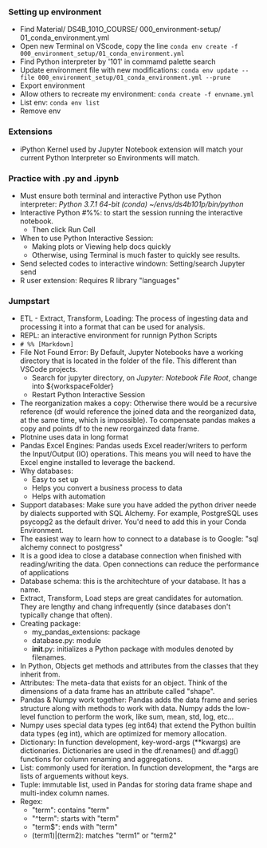 ### Setting up environment
- Find Material/ DS4B_101O_COURSE/ 000_environment-setup/ 01_conda_environment.yml
- Open new Terminal on VScode, copy the line `conda env create -f 000_environment_setup/01_conda_environment.yml`
- Find Python interpreter by '101' in commamd palette search
- Update environment file with new modifications: `conda env update --file 000_environment_setup/01_conda_environment.yml --prune`
- Export environment
- Allow others to recreate my environment: `conda create -f envname.yml`
- List env: `conda env list`
- Remove env
### Extensions
- iPython Kernel used by Jupyter Notebook extension will match your current Python Interpreter so Environments will match. 
### Practice with .py and .ipynb
- Must ensure both terminal and interactive Python use Python interpreter: *Python 3.7.1 64-bit (conda)  ~/envs/ds4b101p/bin/python*
- Interactive Python #%%: to start the session running the interactive notebook.
    - Then click Run Cell 
- When to use Python Interactive Session:
    - Making plots or Viewing help docs quickly
    - Otherwise, using Terminal is much faster to quickly see results.
- Send selected codes to interactive windown: Setting/search Jupyter send
- R user extension: Requires R library "languages"
### Jumpstart
- ETL - Extract, Transform, Loading: The process of ingesting data and processing it into a format that can be used for analysis.
- REPL: an interactive environment for runnign Python Scripts
- `# %% [Markdown]`
- File Not Found Error: By Default, Jupyter Notebooks have a working directory that is located in the folder of the file. This different than VSCode projects.
  - Search for jupyter directory, on *Jupyter: Notebook File Root*, change into ${workspaceFolder}
  - Restart Python Interactive Session
- The reorganization makes a copy: Otherwise there would be a recursive reference (df would reference the joined data and the reorganized data, at the same time, which is impossible). To compensate pandas makes a copy and points df to the new reorgainzed data frame.
- Plotnine uses data in long format
- Pandas Excel Engines: Pandas useds Excel reader/writers to perform the Input/Output (IO) operations. This means you will need to have the Excel engine installed to leverage the backend. 
- Why databases:
  - Easy to set up
  - Helps you convert a business process to data
  - Helps with automation
- Support databases: Make sure you have added the python driver neede by dialects supported with SQL Alchemy. For example, PostgreSQL uses psycopg2 as the default driver. You'd need to add this in your Conda Environment.
- The easiest way to learn how to connect to a database is to Google: "sql alchemy connect to postgress"
- It is a good idea to close a database connection when finished with reading/writing the data. Open connections can reduce the performance of applications
- Database schema: this is the architechture of your database. It has a name.
- Extract, Transform, Load steps are great candidates for automation. They are lengthy and chang infrequently (since databases don't typically change that often).
- Creating package:
  - my_pandas_extensions: package
  - database.py: module
  - __init__.py: initializes a Python package with modules denoted by filenames.
- In Python, Objects get methods and attributes from the classes that they inherit from.
- Attributes: The meta-data that exists for an object. Think of the dimensions of a data frame has an attribute called "shape".
- Pandas & Numpy work together: Pandas adds the data frame and series structure along with methods to work with data. Numpy adds the low-level function to perform the work, like sum, mean, std, log, etc...
- Numpy uses special data types (eg int64) that extend the Python builtin data types (eg int), which are optimized for memory allocation.
- Dictionary: In function development, key-word-args (**kwargs) are dictionaries. Dictionaries are used in the df.renames() and df.agg() functions for column renaming and aggregations. 
- List: commonly used for iteration. In function development, the *args are lists of arguements without keys. 
- Tuple: immutable list, used in Pandas for storing data frame shape and multi-index column names.
- Regex:
  - "term": contains "term"
  - "^term": starts with "term"
  - "term$": ends with "term"
  - (term1)|(term2): matches "term1" or "term2"